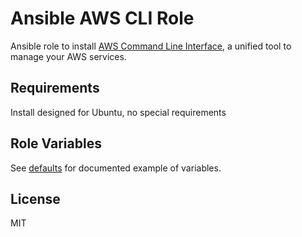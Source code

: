 Ansible AWS CLI Role
=========

Ansible role to install [AWS Command Line Interface](https://aws.amazon.com/cli/), a unified tool to manage your AWS services.


Requirements
------------

Install designed for Ubuntu, no special requirements

Role Variables
--------------

See [defaults](./defaults/main.yml) for documented example of variables. 


License
-------

MIT
